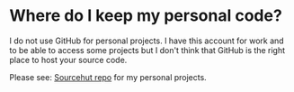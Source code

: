 # Where do I keep my personal code?

I do not use GitHub for personal projects. I have this account for work and to be able to access some projects but I don't think that GitHub is the right place to host your source code.

Please see: [Sourcehut repo](https://git.sr.ht/~nightmareartist/) for my personal projects.